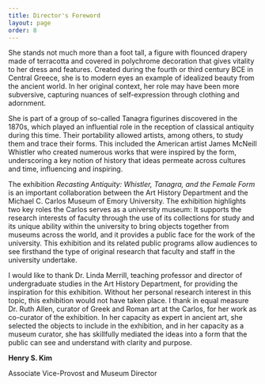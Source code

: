 ```yaml
---
title: Director's Foreword
layout: page
order: 8
---
```


She stands not much more than a foot tall, a figure with flounced drapery made of terracotta and covered in polychrome decoration that gives vitality to her dress and features. Created during the fourth or third century BCE in Central Greece, she is to modern eyes an example of idealized beauty from the ancient world. In her original context, her role may have been more subversive, capturing nuances of self-expression through clothing and adornment.

She is part of a group of so-called Tanagra figurines discovered in the 1870s, which played an influential role in the reception of classical antiquity during this time. Their portability allowed artists, among others, to study them and trace their forms. This included the American artist James McNeill Whistler who created numerous works that were inspired by the form, underscoring a key notion of history that ideas permeate across cultures and time, influencing and inspiring.

The exhibition *Recasting Antiquity: Whistler, Tanagra, and the Female Form* is an important collaboration between the Art History Department and the Michael C. Carlos Museum of Emory University. The exhibition highlights two key roles the Carlos serves as a university museum: It supports the research interests of faculty through the use of its collections for study and its unique ability within the university to bring objects together from museums across the world, and it provides a public face for the work of the university. This exhibition and its related public programs allow audiences to see firsthand the type of original research that faculty and staff in the university undertake.

I would like to thank Dr. Linda Merrill, teaching professor and director of undergraduate studies in the Art History Department, for providing the inspiration for this exhibition. Without her personal research interest in this topic, this exhibition would not have taken place. I thank in equal measure Dr. Ruth Allen, curator of Greek and Roman art at the Carlos, for her work as co-curator of the exhibition. In her capacity as expert in ancient art, she selected the objects to include in the exhibition, and in her capacity as a museum curator, she has skillfully mediated the ideas into a form that the public can see and understand with clarity and purpose.

**Henry S. Kim**

Associate Vice-Provost and Museum Director
